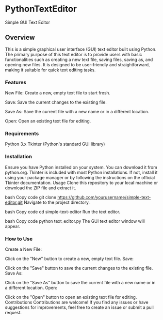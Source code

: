 # PythonTextEditor
Simple GUI Text Editor
## Overview
This is a simple graphical user interface (GUI) text editor built using Python. The primary purpose of this text editor is to provide users with basic functionalities such as creating a new text file, saving files, saving as, and opening new files. It is designed to be user-friendly and straightforward, making it suitable for quick text editing tasks.

### Features
New File: Create a new, empty text file to start fresh.

Save: Save the current changes to the existing file.

Save As: Save the current file with a new name or in a different location.

Open: Open an existing text file for editing.
### Requirements
Python 3.x
Tkinter (Python's standard GUI library)
### Installation
Ensure you have Python installed on your system. You can download it from python.org.
Tkinter is included with most Python installations. If not, install it using your package manager or by following the instructions on the official Tkinter documentation.
Usage
Clone this repository to your local machine or download the ZIP file and extract it.

bash
Copy code
git clone https://github.com/yourusername/simple-text-editor.git
Navigate to the project directory.

bash
Copy code
cd simple-text-editor
Run the text editor.

bash
Copy code
python text_editor.py
The GUI text editor window will appear.

### How to Use
Create a New File:

Click on the "New" button to create a new, empty text file.
Save:

Click on the "Save" button to save the current changes to the existing file.
Save As:

Click on the "Save As" button to save the current file with a new name or in a different location.
Open:

Click on the "Open" button to open an existing text file for editing.
Contributions
Contributions are welcome! If you find any issues or have suggestions for improvements, feel free to create an issue or submit a pull request.
